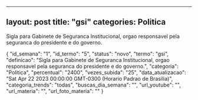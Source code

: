 
  ---
  layout: post
  title: "gsi"
  categories: Politica
  ---
  Sigla para Gabinete de Seguranca Institucional, orgao responsavel pela seguranca do presidente e do governo.

  {
  "id_semana": "1",
  "id_termo": "5",
  "status": "novo",
  "termo": "gsi",
  "definicao": "Sigla para Gabinete de Seguranca Institucional, orgao responsavel pela seguranca do presidente e do governo.",
  "categoria": "Politica",
  "percentual": "2400",
  "vezes_subida": "25",
  "data_atualizacao": "Sat Apr 22 2023 00:00:00 GMT-0300 (Horario Padrao de Brasilia)",
  "categoria_trends": "todas",
  "buscas_dia_semana": "",
  "url_youtube": "",
  "url_materia": "",
  "url_foto_materia": ""
}